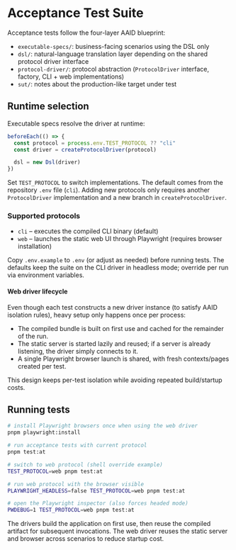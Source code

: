 # Acceptance Test Suite

Acceptance tests follow the four-layer AAID blueprint:

- `executable-specs/`: business-facing scenarios using the DSL only
- `dsl/`: natural-language translation layer depending on the shared protocol driver interface
- `protocol-driver/`: protocol abstraction (`ProtocolDriver` interface, factory, CLI + web implementations)
- `sut/`: notes about the production-like target under test

## Runtime selection

Executable specs resolve the driver at runtime:

```typescript
beforeEach(() => {
  const protocol = process.env.TEST_PROTOCOL ?? "cli"
  const driver = createProtocolDriver(protocol)

  dsl = new Dsl(driver)
})
```

Set `TEST_PROTOCOL` to switch implementations. The default comes from the repository `.env` file (`cli`). Adding new protocols only requires another `ProtocolDriver` implementation and a new branch in `createProtocolDriver`.

### Supported protocols

- `cli` – executes the compiled CLI binary (default)
- `web` – launches the static web UI through Playwright (requires browser installation)

Copy `.env.example` to `.env` (or adjust as needed) before running tests. The defaults keep the suite on the CLI driver in headless mode; override per run via environment variables.

#### Web driver lifecycle

Even though each test constructs a new driver instance (to satisfy AAID isolation rules), heavy setup only happens once per process:

- The compiled bundle is built on first use and cached for the remainder of the run.
- The static server is started lazily and reused; if a server is already listening, the driver simply connects to it.
- A single Playwright browser launch is shared, with fresh contexts/pages created per test.

This design keeps per-test isolation while avoiding repeated build/startup costs.

## Running tests

```bash
# install Playwright browsers once when using the web driver
pnpm playwright:install

# run acceptance tests with current protocol
pnpm test:at

# switch to web protocol (shell override example)
TEST_PROTOCOL=web pnpm test:at

# run web protocol with the browser visible
PLAYWRIGHT_HEADLESS=false TEST_PROTOCOL=web pnpm test:at

# open the Playwright inspector (also forces headed mode)
PWDEBUG=1 TEST_PROTOCOL=web pnpm test:at
```

The drivers build the application on first use, then reuse the compiled artifact for subsequent invocations. The web driver reuses the static server and browser across scenarios to reduce startup cost.
